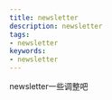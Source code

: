 ```yaml
---
title: newsletter
description: newsletter
tags:
- newsletter
keywords:
- newsletter
---
```


<!-- truncate -->

newsletter一些调整吧
